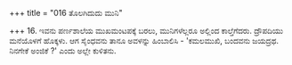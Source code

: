 +++
title = "016 ತೊಲಗಿದುದು ಮುನಿ"

+++
16. ಇವನು ಪರ್ಣಶಾಲೆಯ ಮುಖಮಂಟಪಕ್ಕೆ ಬರಲು, ಮುನಿಗಳೆಲ್ಲರೂ ಅಲ್ಲಿಂದ ಕಾಲ್ತೆಗೆದರು. ದ್ರೌಪದಿಯು ಮನೆಯೊಳಗೆ ಹೊಕ್ಕಳು. ಆಗ ಸೈಂಧವನು ತಾನೂ ಅವಳನ್ನು ಹಿಂಬಾಲಿಸಿ - 'ಕಮಲಮುಖಿ, ಬಂದವನು ಜಯದ್ರಥ. ನಿನಗೇಕೆ ಅಂಜಿಕೆ ?' ಎಂದು ಅಲ್ಲೇ ಕುಳಿತನು.